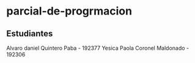 # parcial-de-progrmacion

## Estudiantes

Alvaro daniel Quintero Paba - 192377
Yesica Paola Coronel Maldonado - 192306